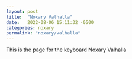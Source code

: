 ```yaml
---
layout: post
title:  "Noxary Valhalla"
date:   2022-08-06 15:11:32 -0500
categories: noxary
permalink: "noxary/valhalla"
---
```

This is the page for the keyboard Noxary Valhalla
